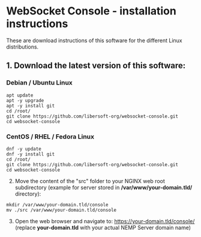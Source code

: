# WebSocket Console - installation instructions

These are download instructions of this software for the different Linux distributions.

## 1. Download the latest version of this software:

### Debian / Ubuntu Linux

```console
apt update
apt -y upgrade
apt -y install git
cd /root/
git clone https://github.com/libersoft-org/websocket-console.git
cd websocket-console
```

### CentOS / RHEL / Fedora Linux

```console
dnf -y update
dnf -y install git
cd /root/
git clone https://github.com/libersoft-org/websocket-console.git
cd websocket-console
```

2. Move the content of the "src" folder to your NGINX web root subdirectory (example for server stored in **/var/www/your-domain.tld/** directory):

```console
mkdir /var/www/your-domain.tld/console
mv ./src /var/www/your-domain.tld/console
```

3. Open the web browser and navigate to: https://your-domain.tld/console/ (replace **your-domain.tld** with your actual NEMP Server domain name)

